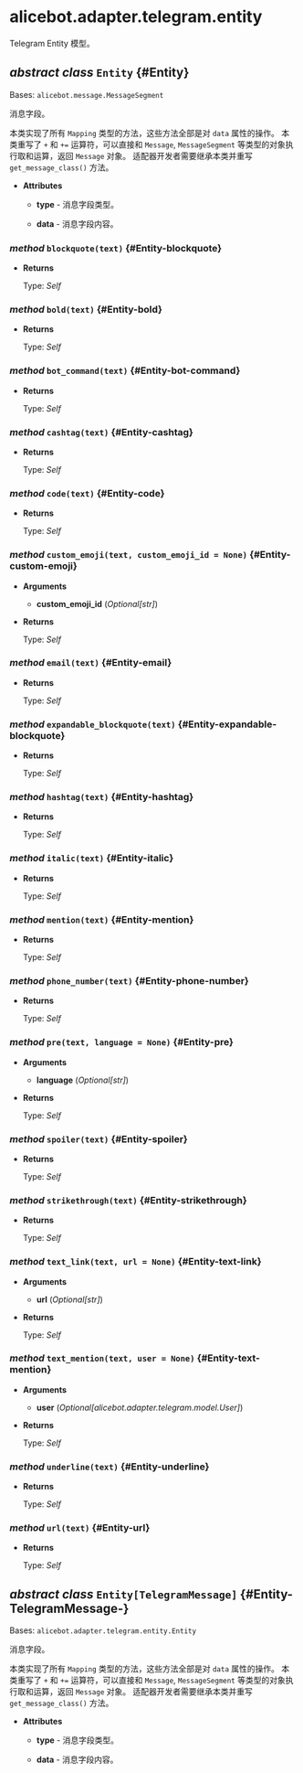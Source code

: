 # alicebot.adapter.telegram.entity

Telegram Entity 模型。

## _abstract class_ `Entity` {#Entity}

Bases: `alicebot.message.MessageSegment`

消息字段。

本类实现了所有 `Mapping` 类型的方法，这些方法全部是对 `data` 属性的操作。
本类重写了 `+` 和 `+=` 运算符，可以直接和 `Message`, `MessageSegment` 等类型的对象执行取和运算，返回 `Message` 对象。
适配器开发者需要继承本类并重写 `get_message_class()` 方法。

- **Attributes**

  - **type** - 消息字段类型。

  - **data** - 消息字段内容。

### _method_ `blockquote(text)` {#Entity-blockquote}

- **Returns**

  Type: _Self_

### _method_ `bold(text)` {#Entity-bold}

- **Returns**

  Type: _Self_

### _method_ `bot_command(text)` {#Entity-bot-command}

- **Returns**

  Type: _Self_

### _method_ `cashtag(text)` {#Entity-cashtag}

- **Returns**

  Type: _Self_

### _method_ `code(text)` {#Entity-code}

- **Returns**

  Type: _Self_

### _method_ `custom_emoji(text, custom_emoji_id = None)` {#Entity-custom-emoji}

- **Arguments**

  - **custom\_emoji\_id** (_Optional\[str\]_)

- **Returns**

  Type: _Self_

### _method_ `email(text)` {#Entity-email}

- **Returns**

  Type: _Self_

### _method_ `expandable_blockquote(text)` {#Entity-expandable-blockquote}

- **Returns**

  Type: _Self_

### _method_ `hashtag(text)` {#Entity-hashtag}

- **Returns**

  Type: _Self_

### _method_ `italic(text)` {#Entity-italic}

- **Returns**

  Type: _Self_

### _method_ `mention(text)` {#Entity-mention}

- **Returns**

  Type: _Self_

### _method_ `phone_number(text)` {#Entity-phone-number}

- **Returns**

  Type: _Self_

### _method_ `pre(text, language = None)` {#Entity-pre}

- **Arguments**

  - **language** (_Optional\[str\]_)

- **Returns**

  Type: _Self_

### _method_ `spoiler(text)` {#Entity-spoiler}

- **Returns**

  Type: _Self_

### _method_ `strikethrough(text)` {#Entity-strikethrough}

- **Returns**

  Type: _Self_

### _method_ `text_link(text, url = None)` {#Entity-text-link}

- **Arguments**

  - **url** (_Optional\[str\]_)

- **Returns**

  Type: _Self_

### _method_ `text_mention(text, user = None)` {#Entity-text-mention}

- **Arguments**

  - **user** (_Optional\[alicebot.adapter.telegram.model.User\]_)

- **Returns**

  Type: _Self_

### _method_ `underline(text)` {#Entity-underline}

- **Returns**

  Type: _Self_

### _method_ `url(text)` {#Entity-url}

- **Returns**

  Type: _Self_

## _abstract class_ `Entity[TelegramMessage]` {#Entity-TelegramMessage-}

Bases: `alicebot.adapter.telegram.entity.Entity`

消息字段。

本类实现了所有 `Mapping` 类型的方法，这些方法全部是对 `data` 属性的操作。
本类重写了 `+` 和 `+=` 运算符，可以直接和 `Message`, `MessageSegment` 等类型的对象执行取和运算，返回 `Message` 对象。
适配器开发者需要继承本类并重写 `get_message_class()` 方法。

- **Attributes**

  - **type** - 消息字段类型。

  - **data** - 消息字段内容。
